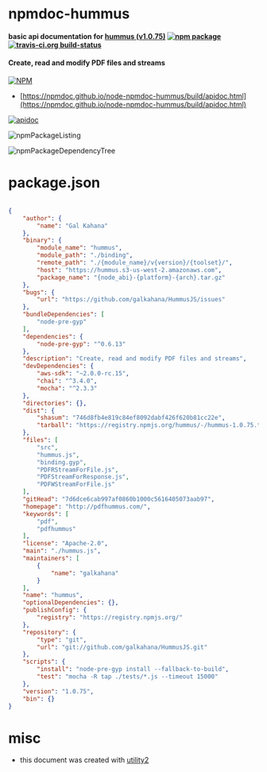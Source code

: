 # npmdoc-hummus

#### basic api documentation for  [hummus (v1.0.75)](http://pdfhummus.com/)  [![npm package](https://img.shields.io/npm/v/npmdoc-hummus.svg?style=flat-square)](https://www.npmjs.org/package/npmdoc-hummus) [![travis-ci.org build-status](https://api.travis-ci.org/npmdoc/node-npmdoc-hummus.svg)](https://travis-ci.org/npmdoc/node-npmdoc-hummus)

#### Create, read and modify PDF files and streams

[![NPM](https://nodei.co/npm/hummus.png?downloads=true&downloadRank=true&stars=true)](https://www.npmjs.com/package/hummus)

- [https://npmdoc.github.io/node-npmdoc-hummus/build/apidoc.html](https://npmdoc.github.io/node-npmdoc-hummus/build/apidoc.html)

[![apidoc](https://npmdoc.github.io/node-npmdoc-hummus/build/screenCapture.buildCi.browser.%252Ftmp%252Fbuild%252Fapidoc.html.png)](https://npmdoc.github.io/node-npmdoc-hummus/build/apidoc.html)

![npmPackageListing](https://npmdoc.github.io/node-npmdoc-hummus/build/screenCapture.npmPackageListing.svg)

![npmPackageDependencyTree](https://npmdoc.github.io/node-npmdoc-hummus/build/screenCapture.npmPackageDependencyTree.svg)



# package.json

```json

{
    "author": {
        "name": "Gal Kahana"
    },
    "binary": {
        "module_name": "hummus",
        "module_path": "./binding",
        "remote_path": "./{module_name}/v{version}/{toolset}/",
        "host": "https://hummus.s3-us-west-2.amazonaws.com",
        "package_name": "{node_abi}-{platform}-{arch}.tar.gz"
    },
    "bugs": {
        "url": "https://github.com/galkahana/HummusJS/issues"
    },
    "bundleDependencies": [
        "node-pre-gyp"
    ],
    "dependencies": {
        "node-pre-gyp": "^0.6.13"
    },
    "description": "Create, read and modify PDF files and streams",
    "devDependencies": {
        "aws-sdk": "~2.0.0-rc.15",
        "chai": "^3.4.0",
        "mocha": "^2.3.3"
    },
    "directories": {},
    "dist": {
        "shasum": "746d8fb4e819c84ef8092dabf426f620b81cc22e",
        "tarball": "https://registry.npmjs.org/hummus/-/hummus-1.0.75.tgz"
    },
    "files": [
        "src",
        "hummus.js",
        "binding.gyp",
        "PDFRStreamForFile.js",
        "PDFStreamForResponse.js",
        "PDFWStreamForFile.js"
    ],
    "gitHead": "7d6dce6cab997af0860b1000c5616405073aab97",
    "homepage": "http://pdfhummus.com/",
    "keywords": [
        "pdf",
        "pdfhummus"
    ],
    "license": "Apache-2.0",
    "main": "./hummus.js",
    "maintainers": [
        {
            "name": "galkahana"
        }
    ],
    "name": "hummus",
    "optionalDependencies": {},
    "publishConfig": {
        "registry": "https://registry.npmjs.org/"
    },
    "repository": {
        "type": "git",
        "url": "git://github.com/galkahana/HummusJS.git"
    },
    "scripts": {
        "install": "node-pre-gyp install --fallback-to-build",
        "test": "mocha -R tap ./tests/*.js --timeout 15000"
    },
    "version": "1.0.75",
    "bin": {}
}
```



# misc
- this document was created with [utility2](https://github.com/kaizhu256/node-utility2)
